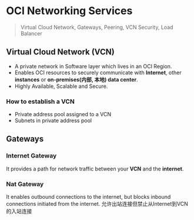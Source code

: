 
# OCI Networking Services


> Virtual Cloud Network, Gateways, Peering, VCN Security, Load Balancer

## Virtual Cloud Network (VCN)

- A private network in Software layer which lives in an OCI Region.
- Enables OCI resources to securely communicate with **Internet**, other **instances** or **on-premises(内部, 本地) data center**.
- Highly Available, Scalable and Secure.

### How to establish a VCN
- Private address pool assigned to a VCN
- Subnets in private address pool

## Gateways

### Internet Gateway 

It provides a path for network traffic between your **VCN** and the **internet**.

### Nat Gateway
It enables outbound connections to the internet, but blocks inbound connections initiated from the internet. 允许出站连接但禁止从Internet到VCN的入站连接



<!--stackedit_data:
eyJoaXN0b3J5IjpbLTExMDI1Mzg2MTUsMTEyNDgyODI2MCw0Mz
A0ODU2OTFdfQ==
-->